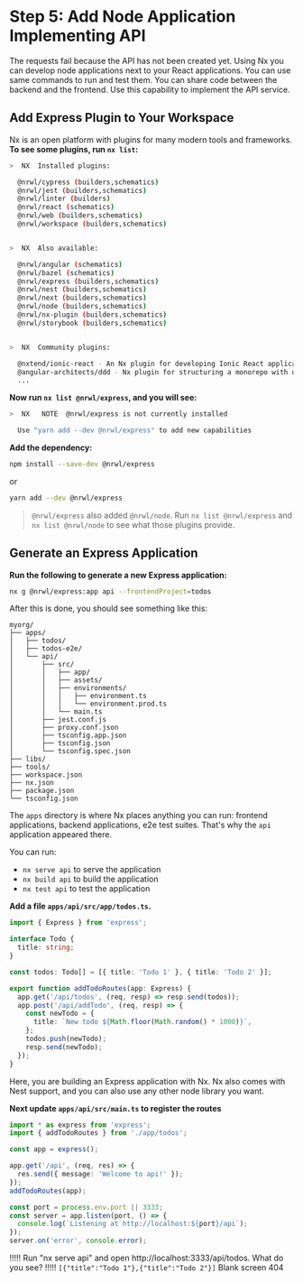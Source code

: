 # Step 5: Add Node Application Implementing API

The requests fail because the API has not been created yet. Using Nx you can develop node applications next to your React applications. You can use same commands to run and test them. You can share code between the backend and the frontend. Use this capability to implement the API service.

## Add Express Plugin to Your Workspace

Nx is an open platform with plugins for many modern tools and frameworks. **To see some plugins, run `nx list`:**

```bash
>  NX  Installed plugins:

  @nrwl/cypress (builders,schematics)
  @nrwl/jest (builders,schematics)
  @nrwl/linter (builders)
  @nrwl/react (schematics)
  @nrwl/web (builders,schematics)
  @nrwl/workspace (builders,schematics)


>  NX  Also available:

  @nrwl/angular (schematics)
  @nrwl/bazel (schematics)
  @nrwl/express (builders,schematics)
  @nrwl/nest (builders,schematics)
  @nrwl/next (builders,schematics)
  @nrwl/node (builders,schematics)
  @nrwl/nx-plugin (builders,schematics)
  @nrwl/storybook (builders,schematics)


>  NX  Community plugins:

  @nxtend/ionic-react - An Nx plugin for developing Ionic React applications and libraries
  @angular-architects/ddd - Nx plugin for structuring a monorepo with domains and layers
  ...
```

**Now run `nx list @nrwl/express`, and you will see:**

```bash
>  NX   NOTE  @nrwl/express is not currently installed

  Use "yarn add --dev @nrwl/express" to add new capabilities
```

**Add the dependency:**

```bash
npm install --save-dev @nrwl/express
```

or

```bash
yarn add --dev @nrwl/express
```

> `@nrwl/express` also added `@nrwl/node`. Run `nx list @nrwl/express` and `nx list @nrwl/node` to see what those plugins provide.

## Generate an Express Application

**Run the following to generate a new Express application:**

```bash
nx g @nrwl/express:app api --frontendProject=todos
```

After this is done, you should see something like this:

```treeview
myorg/
├── apps/
│   ├── todos/
│   ├── todos-e2e/
│   └── api/
│       ├── src/
│       │   ├── app/
│       │   ├── assets/
│       │   ├── environments/
│       │   │   ├── environment.ts
│       │   │   └── environment.prod.ts
│       │   └── main.ts
│       ├── jest.conf.js
│       ├── proxy.conf.json
│       ├── tsconfig.app.json
│       ├── tsconfig.json
│       └── tsconfig.spec.json
├── libs/
├── tools/
├── workspace.json
├── nx.json
├── package.json
└── tsconfig.json
```

The `apps` directory is where Nx places anything you can run: frontend applications, backend applications, e2e test suites. That's why the `api` application appeared there.

You can run:

- `nx serve api` to serve the application
- `nx build api` to build the application
- `nx test api` to test the application

**Add a file `apps/api/src/app/todos.ts`.**

```typescript
import { Express } from 'express';

interface Todo {
  title: string;
}

const todos: Todo[] = [{ title: 'Todo 1' }, { title: 'Todo 2' }];

export function addTodoRoutes(app: Express) {
  app.get('/api/todos', (req, resp) => resp.send(todos));
  app.post('/api/addTodo', (req, resp) => {
    const newTodo = {
      title: `New todo ${Math.floor(Math.random() * 1000)}`,
    };
    todos.push(newTodo);
    resp.send(newTodo);
  });
}
```

Here, you are building an Express application with Nx. Nx also comes with Nest support, and you can also use any other node library you want.

**Next update `apps/api/src/main.ts` to register the routes**

```typescript
import * as express from 'express';
import { addTodoRoutes } from './app/todos';

const app = express();

app.get('/api', (req, res) => {
  res.send({ message: 'Welcome to api!' });
});
addTodoRoutes(app);

const port = process.env.port || 3333;
const server = app.listen(port, () => {
  console.log(`Listening at http://localhost:${port}/api`);
});
server.on('error', console.error);
```

!!!!!
Run "nx serve api" and open http://localhost:3333/api/todos. What do you see?
!!!!!
`[{"title":"Todo 1"},{"title":"Todo 2"}]`
Blank screen
404
